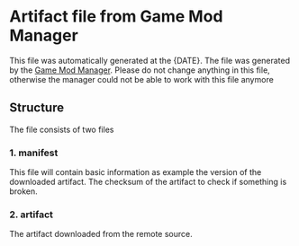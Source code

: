 ﻿# Artifact file from Game Mod Manager

This file was automatically generated at the {DATE}.
The file was generated by the [Game Mod Manager][projectUrl].
Please do not change anything in this file,
otherwise the manager could not be able to work with this file anymore

## Structure

The file consists of two files

### 1. manifest

This file will contain basic information as example the version of the downloaded artifact.
The checksum of the artifact to check if something is broken.

### 2. artifact

The artifact downloaded from the remote source.

[projectUrl]: https://github.com/XanatosX/GameModManager